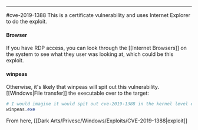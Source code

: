 -- -
#cve-2019-1388
This is a certificate vulnerability and uses Internet Explorer to do the exploit.
#### Browser
If you have RDP access, you can look through the [[Internet Browsers]] on the system to see what they user was looking at, which could be this exploit. 
#### winpeas
Otherwise, it's likely that winpeas will spit out this vulnerability. [[Windows|File transfer]] the executable over to the target:
```powershell
# I would imagine it would spit out cve-2019-1388 in the kernel level exploits section.
winpeas.exe
```
From here, [[Dark Arts/Privesc/Windows/Exploits/CVE-2019-1388|exploit]]
